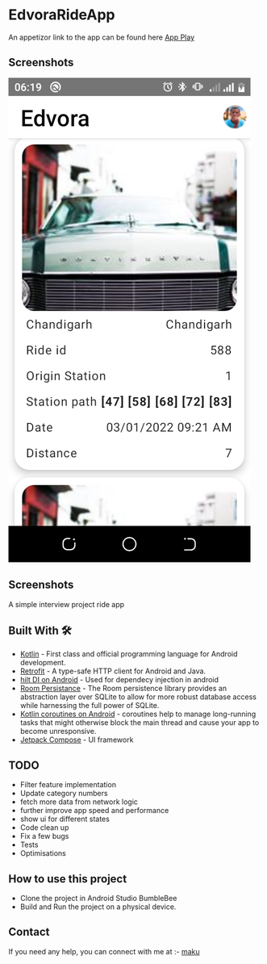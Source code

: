 ﻿# EdvoraRideApp
An appetizor link to the app can be found here [App Play](https://appetize.io/app/4d7q1epwq86f4geadfr1hkqrk4?device=pixel4&osVersion=11.0&scale=75)

## Screenshots
<img src="docs/main.png"/>

## Screenshots
A  simple interview project ride app

## Built With 🛠
- [Kotlin](https://kotlinlang.org/) - First class and official programming language for Android development.
- [Retrofit](https://square.github.io/retrofit/) - A type-safe HTTP client for Android and Java.
- [hilt DI on Android](https://kodein.org/Kodein-DI/?5.0/android) - Used for dependecy injection in android
- [Room Persistance](https://developer.android.com/topic/libraries/architecture/room) - The Room persistence library provides an abstraction layer over SQLite to allow for more robust database access while harnessing the full power of SQLite.
- [Kotlin coroutines on Android](https://developer.android.com/kotlin/coroutines) - coroutines help to manage long-running tasks that might otherwise block the main thread and cause your app to become unresponsive.
- [Jetpack Compose]() - UI framework

## TODO
- Filter feature implementation
- Update category numbers
- fetch more data from network logic
- further improve app speed and performance
- show ui for different states
- Code clean up
- Fix a few bugs
- Tests
- Optimisations 


## How to use this project
- Clone the project in Android Studio BumbleBee
- Build and Run the project on a physical device.

## Contact
If you need any help, you can connect with me at :- [maku](https://www.linkedin.com/in/maku-mazakpe-700a3a165/)

